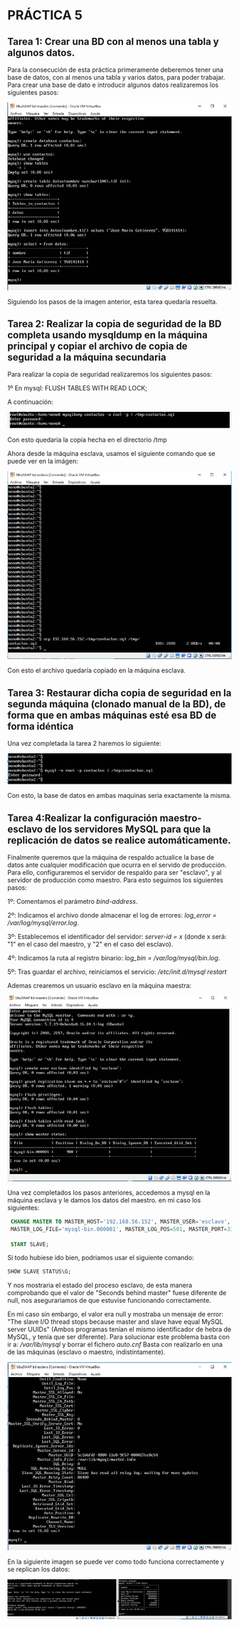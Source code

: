 # PRÁCTICA 5
## Tarea 1: Crear una BD con al menos una tabla y algunos datos.

Para la consecución de esta práctica primeramente deberemos tener una base de datos, con al menos una tabla y varios datos, para poder trabajar. Para crear una base de dato e introducir algunos datos realizaremos los siguientes pasos:

![img1](https://github.com/NonoK32/SWAP1718/blob/master/P5/CrearBasedatos%20(2).png)

Siguiendo los pasos de la imagen anterior, esta tarea quedaría resuelta.

## Tarea 2: Realizar la copia de seguridad de la BD completa usando mysqldump en la máquina principal y copiar el archivo de copia de seguridad a la máquina secundaria

Para realizar la copia de seguridad realizaremos los siguientes pasos:

1º En mysql: FLUSH TABLES WITH READ LOCK;

A continuación:

![img2](https://github.com/NonoK32/SWAP1718/blob/master/P5/Captura%20de%20pantalla%20(159).png)

Con esto quedaria la copia hecha en el directorio /tmp

Ahora desde la máquina esclava, usamos el siguiente comando que se puede ver en la imágen:

![img3](https://github.com/NonoK32/SWAP1718/blob/master/P5/descargarenesclavo.png)

Con esto el archivo quedaría copiado en la máquina esclava.

## Tarea 3: Restaurar dicha copia de seguridad en la segunda máquina (clonado manual de la BD), de forma que en ambas máquinas esté esa BD de forma idéntica

Una vez completada la tarea 2 haremos lo siguiente:

![img4](https://github.com/NonoK32/SWAP1718/blob/master/P5/volcarBD.png)

Con esto, la base de datos en ambas maquinas seria exactamente la misma.

## Tarea 4:Realizar la configuración maestro-esclavo de los servidores MySQL para que la replicación de datos se realice automáticamente.

Finalmente queremos que la máquina de respaldo actualice la base de datos ante cualquier modificación que ocurra en el servido de producción. Para ello, configuraremos el servidor de respaldo para ser "esclavo", y al servidor de producción como maestro. Para esto seguimos los siguientes pasos:

1º: Comentamos el parámetro *bind-address*.

2º: Indicamos el archivo donde almacenar el log de errores: *log_error = /var/log/mysql/error.log*.

3º: Establecemos el identificador del servidor: *server-id = x* (donde x será: "1" en el caso del maestro, y "2" en el caso del esclavo).

4º: Indicamos la ruta al registro binario: *log_bin = /var/log/mysql/bin.log*.

5º: Tras guardar el archivo, reiniciamos el servicio: */etc/init.d/mysql restart*

Ademas crearemos un usuario esclavo en la máquina maestra:

![img5](https://github.com/NonoK32/SWAP1718/blob/master/P5/creacion_escalvo.png)

Una vez completados los pasos anteriores, accedemos a mysql en la máquina esclava y le damos los datos del maestro. en mi caso los siguientes:

```sql
 CHANGE MASTER TO MASTER_HOST='192.168.56.152', MASTER_USER='esclavo', MASTER_PASSWORD='esclavo',
 MASTER_LOG_FILE='mysql-bin.000001', MASTER_LOG_POS=501, MASTER_PORT=3306;

 START SLAVE;
```


Si todo hubiese ido bien, podriamos usar el siguiente comando:

```sql
SHOW SLAVE STATUS\G;
```

Y nos mostraria el estado del proceso esclavo, de esta manera comprobando que el valor de "Seconds behind master" fuese diferente de null, nos asegurariamos de que estuvise funcionando correctamente.

En mi caso sin embargo, el valor era null y mostraba un mensaje de error: "The slave I/O thread stops because master and slave have equal MySQL server UUIDs" (Ambos programas tenían el mismo identificador de hebra de MySQL, y tenía que ser diferente). 
Para solucionar este problema basta con ir a: */var/lib/mysql* y borrar el fichero *auto.cnf*
Basta con realizarlo en una de las máquinas (esclavo o maestro, indistintamente).

![img6](https://github.com/NonoK32/SWAP1718/blob/master/P5/Seconds%20behind%200.png)


En la siguiente imagen se puede ver como todo funciona correctamente y se replican los datos:

![img7](https://github.com/NonoK32/SWAP1718/blob/master/P5/Captura%20de%20pantalla%20(158).png)